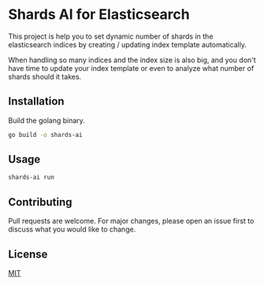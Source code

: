 # Shards AI for Elasticsearch

This project is help you to set dynamic number of shards in the elasticsearch indices by creating / updating index template automatically.

When handling so many indices and the index size is also big, and you don't have time to update your index template or even to analyze what number of shards should it takes.

## Installation

Build the golang binary.

```bash
go build -o shards-ai
```

## Usage

```bash
shards-ai run
```

## Contributing

Pull requests are welcome. For major changes, please open an issue first to discuss what you would like to change.

## License

[MIT](https://choosealicense.com/licenses/mit/)